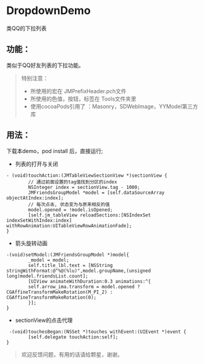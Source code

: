 # DropdownDemo
 
类QQ的下拉列表

## 功能：
类似于QQ好友列表的下拉功能。
> 特别注意：
> * 所使用的宏在 JMPrefixHeader.pch文件
> * 所使用的色值，按钮，标签在 Tools文件夹里
> * 使用cocoaPods引用了 ：Masonry，SDWebImage，YYModel第三方库

## 用法：
下载本demo，pod install 后，直接运行; 
* 列表的打开与关闭

```
- (void)touchAction:(JMTableViewSectionView *)sectionView {
        // 通过前面设置的tag值找到分区的index
        NSInteger index = sectionView.tag - 1000;
        JMFriendsGroupModel *model = [self.dataSourceArray objectAtIndex:index];
        // 每次点击, 状态变为与原来相反的值
        model.opened = !model.isOpened;
        [self.jm_tableView reloadSections:[NSIndexSet indexSetWithIndex:index]   withRowAnimation:UITableViewRowAnimationFade];
}
```
*  箭头旋转动画
```
-(void)setModel:(JMFriendsGroupModel *)model{
        _model = model;  
        self.title_lbl.text = [NSString stringWithFormat:@"%@(%lu)",model.groupName,(unsigned long)model.friendsList.count];       
        [UIView animateWithDuration:0.3 animations:^{        
        self.arrow_ima.transform = model.opened ? CGAffineTransformMakeRotation(M_PI_2) : CGAffineTransformMakeRotation(0);
        }];       
}
```
* sectionView的点击代理
```
 -(void)touchesBegan:(NSSet *)touches withEvent:(UIEvent *)event {
        [self.delegate touchAction:self];
}
```

> 欢迎反馈问题，有用的话请给颗星，谢谢。
